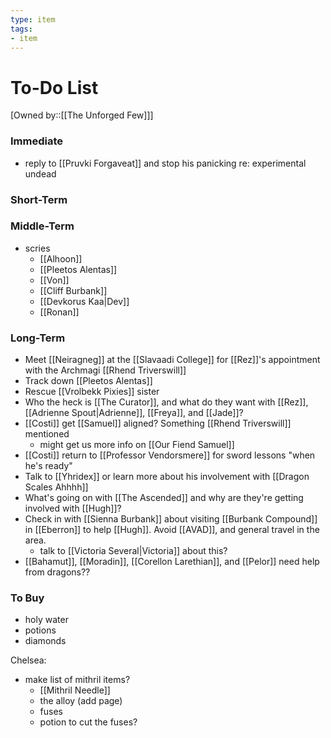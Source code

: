 ```yaml
---
type: item
tags:
- item
---
```


# To-Do List
[Owned by::[[The Unforged Few]]]

### Immediate
* reply to [[Pruvki Forgaveat]] and stop his panicking re: experimental undead

### Short-Term


### Middle-Term
* scries
	* [[Alhoon]]
	* [[Pleetos Alentas]]
	* [[Von]]
	* [[Cliff Burbank]]
	* [[Devkorus Kaa|Dev]] 
	* [[Ronan]]

### Long-Term
* Meet [[Neiragneg]] at the [[Slavaadi College]] for [[Rez]]'s appointment with the Archmagi [[Rhend Triverswill]]
* Track down [[Pleetos Alentas]]
* Rescue [[Vrolbekk Pixies]] sister
* Who the heck is [[The Curator]], and what do they want with [[Rez]], [[Adrienne Spout|Adrienne]], [[Freya]], and [[Jade]]? 
* [[Costi]] get [[Samuel]] aligned? Something [[Rhend Triverswill]] mentioned
	* might get us more info on [[Our Fiend Samuel]]
*  [[Costi]] return to [[Professor Vendorsmere]] for sword lessons "when he's ready"
* Talk to [[Yhridex]] or learn more about his involvement with [[Dragon Scales Ahhhh]]
* What's going on with [[The Ascended]] and why are they're getting involved with [[Hugh]]?
* Check in with [[Sienna Burbank]] about visiting [[Burbank Compound]] in [[Eberron]] to help [[Hugh]]. Avoid [[AVAD]], and general travel in the area.
	* talk to [[Victoria Several|Victoria]] about this?
*  [[Bahamut]], [[Moradin]], [[Corellon Larethian]], and [[Pelor]] need help from dragons??

### To Buy
* holy water
* potions
* diamonds

Chelsea:
* make list of mithril items? 
	* [[Mithril Needle]]
	* the alloy (add page)
	* fuses
	* potion to cut the fuses?

